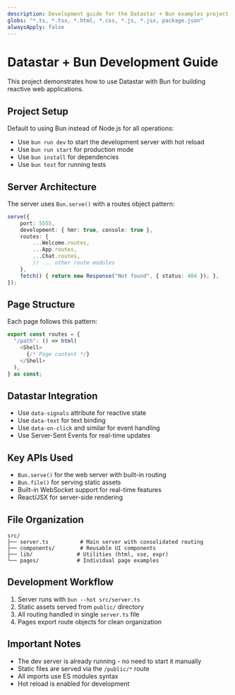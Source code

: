 ```yaml
---
description: Development guide for the Datastar + Bun examples project
globs: "*.ts, *.tsx, *.html, *.css, *.js, *.jsx, package.json"
alwaysApply: false
---
```


# Datastar + Bun Development Guide

This project demonstrates how to use Datastar with Bun for building reactive web applications.

## Project Setup

Default to using Bun instead of Node.js for all operations:

- Use `bun run dev` to start the development server with hot reload
- Use `bun run start` for production mode
- Use `bun install` for dependencies
- Use `bun test` for running tests

## Server Architecture

The server uses `Bun.serve()` with a routes object pattern:

```ts
serve({
    port: 5555,
    development: { hmr: true, console: true },
    routes: {
        ...Welcome.routes,
        ...App.routes,
        ...Chat.routes,
        // ... other route modules
    },
    fetch() { return new Response("Not found", { status: 404 }); },
});
```

## Page Structure

Each page follows this pattern:

```ts
export const routes = {
  "/path": () => html(
    <Shell>
      {/* Page content */}
    </Shell>
  ),
} as const;
```

## Datastar Integration

- Use `data-signals` attribute for reactive state
- Use `data-text` for text binding
- Use `data-on-click` and similar for event handling
- Use Server-Sent Events for real-time updates

## Key APIs Used

- `Bun.serve()` for the web server with built-in routing
- `Bun.file()` for serving static assets
- Built-in WebSocket support for real-time features
- React/JSX for server-side rendering

## File Organization

```
src/
├── server.ts          # Main server with consolidated routing
├── components/        # Reusable UI components
├── lib/              # Utilities (html, sse, expr)
└── pages/            # Individual page examples
```

## Development Workflow

1. Server runs with `bun --hot src/server.ts`
2. Static assets served from `public/` directory
3. All routing handled in single `server.ts` file
4. Pages export route objects for clean organization

## Important Notes

- The dev server is already running - no need to start it manually
- Static files are served via the `/public/*` route
- All imports use ES modules syntax
- Hot reload is enabled for development
